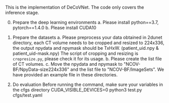 This is the implementation of DeCoVNet. The code only covers the inference stage.

0. Prepare the deep learning environments
    a. Please install python==3.7, pytorch==1.4.0
    b. Please install CUDA10

1. Prepare the datasets
    a. Please preprocess your data obtained in 2dunet directory, each CT volume needs to be cropped
    and resized to 224x336, the output npydata and npymask should be TxHxW. (patient_uid.npy & patient_uid-mask.npy)
    The script of cropping and resizing is `cropresize.py`, please check it for its usage.
    b. Please create the list file of CT volumes.
    c. Move the npydata and npymask to "NCOV-BF/NpyData-size224x336" and the list file to 
    "NCOV-BF/ImageSets". We have provided an example file in these directories.

2. Do evaluation
    Before running the command, make sure your variables in the cfgs directory
    CUDA_VISIBLE_DEVICES=0 python3 test.py cfgs/test.yaml
